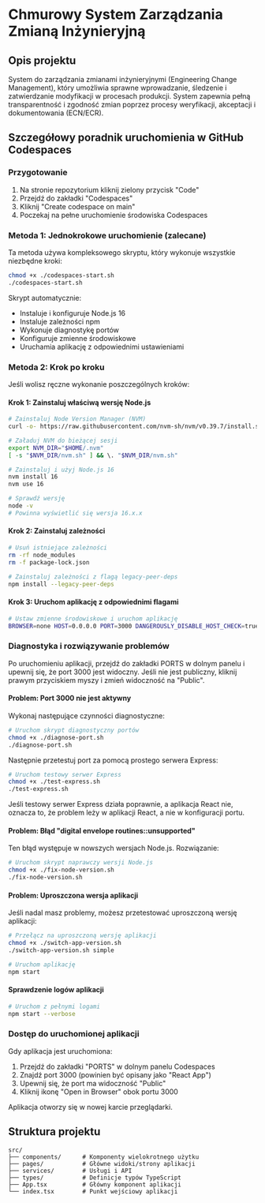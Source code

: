 # Chmurowy System Zarządzania Zmianą Inżynieryjną

## Opis projektu

System do zarządzania zmianami inżynieryjnymi (Engineering Change Management), który umożliwia sprawne wprowadzanie, śledzenie i zatwierdzanie modyfikacji w procesach produkcji. System zapewnia pełną transparentność i zgodność zmian poprzez procesy weryfikacji, akceptacji i dokumentowania (ECN/ECR).

## Szczegółowy poradnik uruchomienia w GitHub Codespaces

### Przygotowanie

1. Na stronie repozytorium kliknij zielony przycisk "Code"
2. Przejdź do zakładki "Codespaces"
3. Kliknij "Create codespace on main"
4. Poczekaj na pełne uruchomienie środowiska Codespaces

### Metoda 1: Jednokrokowe uruchomienie (zalecane)

Ta metoda używa kompleksowego skryptu, który wykonuje wszystkie niezbędne kroki:

```bash
chmod +x ./codespaces-start.sh
./codespaces-start.sh
```

Skrypt automatycznie:
- Instaluje i konfiguruje Node.js 16
- Instaluje zależności npm
- Wykonuje diagnostykę portów
- Konfiguruje zmienne środowiskowe
- Uruchamia aplikację z odpowiednimi ustawieniami

### Metoda 2: Krok po kroku

Jeśli wolisz ręczne wykonanie poszczególnych kroków:

#### Krok 1: Zainstaluj właściwą wersję Node.js

```bash
# Zainstaluj Node Version Manager (NVM)
curl -o- https://raw.githubusercontent.com/nvm-sh/nvm/v0.39.7/install.sh | bash

# Załaduj NVM do bieżącej sesji
export NVM_DIR="$HOME/.nvm"
[ -s "$NVM_DIR/nvm.sh" ] && \. "$NVM_DIR/nvm.sh"

# Zainstaluj i użyj Node.js 16
nvm install 16
nvm use 16

# Sprawdź wersję
node -v
# Powinna wyświetlić się wersja 16.x.x
```

#### Krok 2: Zainstaluj zależności

```bash
# Usuń istniejące zależności
rm -rf node_modules
rm -f package-lock.json

# Zainstaluj zależności z flagą legacy-peer-deps
npm install --legacy-peer-deps
```

#### Krok 3: Uruchom aplikację z odpowiednimi flagami

```bash
# Ustaw zmienne środowiskowe i uruchom aplikację
BROWSER=none HOST=0.0.0.0 PORT=3000 DANGEROUSLY_DISABLE_HOST_CHECK=true NODE_OPTIONS=--openssl-legacy-provider npm start
```

### Diagnostyka i rozwiązywanie problemów

Po uruchomieniu aplikacji, przejdź do zakładki PORTS w dolnym panelu i upewnij się, że port 3000 jest widoczny. Jeśli nie jest publiczny, kliknij prawym przyciskiem myszy i zmień widoczność na "Public".

#### Problem: Port 3000 nie jest aktywny

Wykonaj następujące czynności diagnostyczne:

```bash
# Uruchom skrypt diagnostyczny portów
chmod +x ./diagnose-port.sh
./diagnose-port.sh
```

Następnie przetestuj port za pomocą prostego serwera Express:

```bash
# Uruchom testowy serwer Express
chmod +x ./test-express.sh
./test-express.sh
```

Jeśli testowy serwer Express działa poprawnie, a aplikacja React nie, oznacza to, że problem leży w aplikacji React, a nie w konfiguracji portu.

#### Problem: Błąd "digital envelope routines::unsupported"

Ten błąd występuje w nowszych wersjach Node.js. Rozwiązanie:

```bash
# Uruchom skrypt naprawczy wersji Node.js
chmod +x ./fix-node-version.sh
./fix-node-version.sh
```

#### Problem: Uproszczona wersja aplikacji

Jeśli nadal masz problemy, możesz przetestować uproszczoną wersję aplikacji:

```bash
# Przełącz na uproszczoną wersję aplikacji
chmod +x ./switch-app-version.sh
./switch-app-version.sh simple

# Uruchom aplikację
npm start
```

#### Sprawdzenie logów aplikacji

```bash
# Uruchom z pełnymi logami
npm start --verbose
```

### Dostęp do uruchomionej aplikacji

Gdy aplikacja jest uruchomiona:

1. Przejdź do zakładki "PORTS" w dolnym panelu Codespaces
2. Znajdź port 3000 (powinien być opisany jako "React App")
3. Upewnij się, że port ma widoczność "Public"
4. Kliknij ikonę "Open in Browser" obok portu 3000

Aplikacja otworzy się w nowej karcie przeglądarki.

## Struktura projektu

```
src/
├── components/      # Komponenty wielokrotnego użytku
├── pages/           # Główne widoki/strony aplikacji
├── services/        # Usługi i API
├── types/           # Definicje typów TypeScript
├── App.tsx          # Główny komponent aplikacji
└── index.tsx        # Punkt wejściowy aplikacji
```

